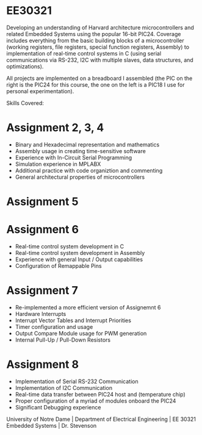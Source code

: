 # EE30321
Developing an understanding of Harvard architecture microcontrollers and related Embedded Systems using the popular 16-bit PIC24.  Coverage includes everything from the basic building blocks of a microcontroller (working registers, file registers, special function registers, Assembly) to implementation of real-time control systems in C (using serial communications via RS-232, I2C with multiple slaves, data structures, and optimizations).

All projects are implemented on a breadboard I assembled (the PIC on the right is the PIC24 for this course, the one on the left is a PIC18 I use for personal experimentation).

Skills Covered:

# Assignment 2, 3, 4

- Binary and Hexadecimal representation and mathematics
- Assembly usage in creating time-sensitive software
- Experience with In-Circuit Serial Programming
- Simulation experience in MPLABX
- Additional practice with code organiztion and commenting
- General architectural properties of microcontrollers

# Assignment 5

# Assignment 6

- Real-time control system development in C
- Real-time control system development in Assembly
- Experience with general Input / Output capabilities
- Configuration of Remappable Pins

# Assignment 7

- Re-implemented a more efficient version of Assignemnt 6
- Hardware Interrupts
- Interrupt Vector Tables and Interrupt Priorities
- Timer configuration and usage
- Output Compare Module usage for PWM generation
- Internal Pull-Up / Pull-Down Resistors

# Assignment 8

- Implementation of Serial RS-232 Communication
- Implementation of I2C Communication
- Real-time data transfer between PIC24 host and (temperature chip)
- Proper configuration of a myriad of modules onboard the PIC24
- Significant Debugging experience





University of Notre Dame   |   Department of Electrical Engineering   |   EE 30321 Embedded Systems   |   Dr. Stevenson

